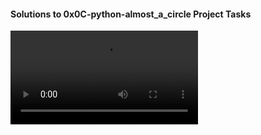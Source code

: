 #### Solutions to 0x0C-python-almost_a_circle Project Tasks

![giphy](https://github.com/Odhiambo00/My-README-Images/raw/main/images/giphy.mp4)
